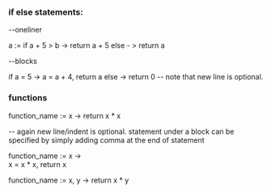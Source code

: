 ### if else statements:

--oneliner 

a := if a + 5 > b -> return a + 5 else - > return a

--blocks

if a = 5 -> 
  a = a + 4,
  return a
else -> return 0  -- note that new line is optional. 

### functions

function_name := x -> return x * x  

-- again new line/indent is optional. statement under a block can be specified by simply adding comma at the end of statement

function_name := x ->   
x = x * x,
return x
 
function_name := x, y -> return x * y

